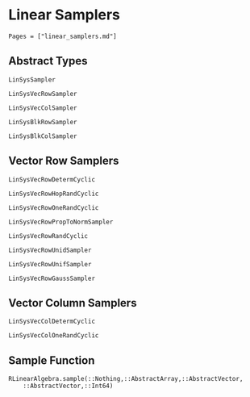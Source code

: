 # Linear Samplers

```@contents
Pages = ["linear_samplers.md"]
```

## Abstract Types

```@docs
LinSysSampler

LinSysVecRowSampler

LinSysVecColSampler

LinSysBlkRowSampler

LinSysBlkColSampler
```

## Vector Row Samplers

```@docs
LinSysVecRowDetermCyclic

LinSysVecRowHopRandCyclic

LinSysVecRowOneRandCyclic

LinSysVecRowPropToNormSampler

LinSysVecRowRandCyclic

LinSysVecRowUnidSampler

LinSysVecRowUnifSampler

LinSysVecRowGaussSampler
```

## Vector Column Samplers

```@docs
LinSysVecColDetermCyclic

LinSysVecColOneRandCyclic
```

## Sample Function
```@docs
RLinearAlgebra.sample(::Nothing,::AbstractArray,::AbstractVector,
    ::AbstractVector,::Int64)
```
